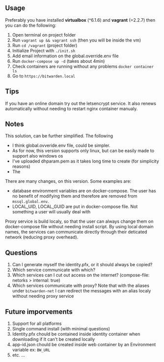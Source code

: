 ## Usage

Preferably you have installed **virtualbox** (^6.1.6) and **vagrant** (=2.2.7) then you can do the following:

1. Open terminal on project folder
2. Run `vagrant up && vagrant ssh` (then you will be inside the vm)
3. Run `cd /vagrant` (project folder)
4. Initialize Project with `./init.sh`
5. Add email information on the global.override.env file
6. Run `docker-compose up -d` (takes about 4min)
7. Check containers are running without any problems `docker container ls`
8. Go to `https://bitwarden.local`

## Tips

If you have an online domain try out the letsencrypt service. It also renews automatically without needing to restart
nginx container manualy.

## Notes

This solution, can be further simplified. The following
* I think global.ovveride.env file, could be simpler.
* As for now, this version supports only linux, but can be easily made to support also windows os
* I've uploaded dhparam.pem as it takes long time to create (for simplicity reasons)
* The 

There are many changes, on this version. Some examples are:

- database environment variables are on docker-compose. The user has no benefit of modifying them and therefore are removed from `mssql.global.env`.
- LOCAL_UID, LOCAL_GUID are put in docker-compose file. Not something a user will usually deal with

Proxy service is build localy, so that the user can always change them on docker-compose file without needing install script.
By using local domain names, the services can communicate directly through their deticated network (reducing proxy overhead).

## Questions

1. Can I generate myself the identity.pfx, or it should always be copied?
2. Which service communicate with which?
3. Which services can I cut out access on the internet? (compose-file: netorks > internal: true)
4. Which services communicate with proxy? Note that with the aliases under `bitwarden-net` I can redirect the messages with an alias localy without needing proxy service

## Future imporvements

1. Support for all platforms
2. Single command install (with minimal questions)
3. Identity.pfx chould be contained inside identity container when downloading if It can't be created locally
4. app-id.json chould be created inside web container by an Environment variable ex: `BW_URL`
5. etc. ...


